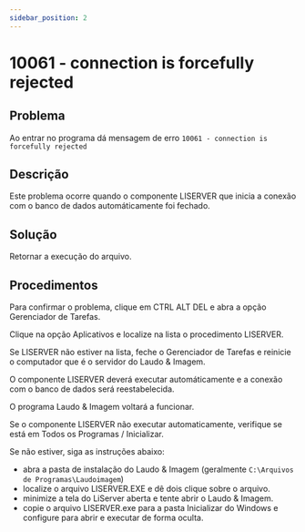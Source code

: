```yaml
---
sidebar_position: 2
---
```


# 10061 - connection is forcefully rejected

## Problema

Ao entrar no programa dá mensagem de erro `10061 - connection
is forcefully rejected`

## Descrição

Este problema ocorre quando o componente LISERVER que inicia a
conexão com o banco de dados automáticamente foi fechado.

## Solução

Retornar a execução do arquivo.

## Procedimentos

Para confirmar o problema, clique em CTRL ALT DEL e abra a opção
Gerenciador de Tarefas.

Clique na opção Aplicativos e localize na lista o procedimento
LISERVER.

Se LISERVER não estiver na lista, feche o Gerenciador de Tarefas
e reinicie o computador que é o servidor do Laudo & Imagem.

O componente LISERVER deverá executar automáticamente e a
conexão com o banco de dados será reestabelecida.

O programa Laudo & Imagem voltará a funcionar.

Se o componente LISERVER não executar automaticamente, verifique
se está em Todos os Programas / Inicializar.

Se não estiver, siga as instruções abaixo:
- abra a pasta de instalação do Laudo & Imagem (geralmente
`C:\Arquivos de Programas\Laudoimagem`)
- localize o arquivo LISERVER.EXE e dê dois clique sobre o
arquivo.
- minimize a tela do LiServer aberta e tente abrir o Laudo &
Imagem.
- copie o arquivo LISERVER.exe para a pasta Inicializar do
Windows e configure para abrir e executar de forma oculta.